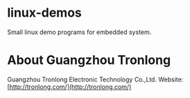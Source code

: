 # linux-demos
Small linux demo programs for embedded system.

# About Guangzhou Tronlong
Guangzhou Tronlong Electronic Technology Co.,Ltd.
Website: [http://tronlong.com/](http://tronlong.com/)
